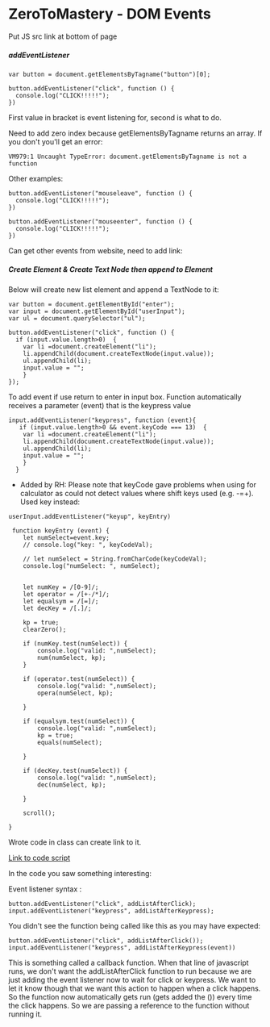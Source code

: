 # ZeroToMastery - DOM Events

Put JS src link at bottom of page

##### addEventListener #####
```
var button = document.getElementsByTagname("button")[0];

button.addEventListener("click", function () {
  console.log("CLICK!!!!!");
})

```
First value in bracket is event listening for, second is what to do. 

Need to add zero index because getElementsByTagname returns an array. If you don't you'll get an error: 
```
VM979:1 Uncaught TypeError: document.getElementsByTagname is not a function
```
Other examples: 

```
button.addEventListener("mouseleave", function () {
  console.log("CLICK!!!!!");
})

button.addEventListener("mouseenter", function () {
  console.log("CLICK!!!!!");
})

```
Can get other events from website, need to add link:

##### Create Element & Create Text Node then append to Element #####

Below will create new list element and append a TextNode to it:
```
var button = document.getElementById("enter");
var input = document.getElementById("userInput");
var ul = document.querySelector("ul");

button.addEventListener("click", function () {
  if (input.value.length>0)  {                            
    var li =document.createElement("li");
    li.appendChild(document.createTextNode(input.value));
    ul.appendChild(li);
    input.value = "";
    }
});
```

To add event if use return to enter in input box. Function automatically receives a parameter (event) that is the keypress value 

```
input.addEventListener("keypress", function (event){
   if (input.value.length>0 && event.keyCode === 13)  {                            
    var li =document.createElement("li");
    li.appendChild(document.createTextNode(input.value));
    ul.appendChild(li);
    input.value = "";
    }
  }
```
* Added by RH: Please note that keyCode gave problems when using for calculator as could not detect values where shift keys used (e.g. -=+). Used key instead:

```
userInput.addEventListener("keyup", keyEntry)

 function keyEntry (event) {	
	let numSelect=event.key;
	// console.log("key: ", keyCodeVal);
	
	// let numSelect = String.fromCharCode(keyCodeVal);
	console.log("numSelect: ", numSelect);


	let numKey = /[0-9]/;
	let operator = /[+-/*]/;
	let equalsym = /[=]/;
	let decKey = /[.]/;

	kp = true;
	clearZero();

	if (numKey.test(numSelect)) {
		console.log("valid: ",numSelect);	
		num(numSelect, kp);
	}

	if (operator.test(numSelect)) {
		console.log("valid: ",numSelect);
		opera(numSelect, kp);	

	}

	if (equalsym.test(numSelect)) {
		console.log("valid: ",numSelect);
		kp = true;
		equals(numSelect);	

	}

	if (decKey.test(numSelect)) {
		console.log("valid: ",numSelect);
		dec(numSelect, kp);	

	}

 	scroll();

}
```






Wrote code in class can create link to it.

[Link to code script](https://github.com/robhami/ZeroToMastery/blob/master/DOM_Events_Code_Script)

In the code you saw something interesting:

Event listener syntax : 

```
button.addEventListener("click", addListAfterClick);
input.addEventListener("keypress", addListAfterKeypress);
```

You didn't see the function being called like this as you may have expected: 

```
button.addEventListener("click", addListAfterClick());
input.addEventListener("keypress", addListAfterKeypress(event))
```

This is something called a callback function. When that line of javascript runs, we don't want the addListAfterClick function to run because we are just adding the event listener now to wait for click or keypress. We want to let it know though that we want this action to happen when a click happens. So the function now automatically gets run (gets added the ()) every time the click happens. So we are passing a reference to the function without running it.
